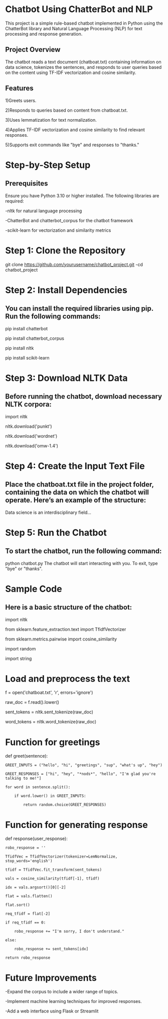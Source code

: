 **Chatbot Using ChatterBot and NLP**
==================================================
This project is a simple rule-based chatbot implemented in Python using the ChatterBot library and Natural Language Processing (NLP) for text processing and response generation.

Project Overview
------------------------
The chatbot reads a text document (chatboat.txt) containing information on data science, tokenizes the sentences, and responds to user queries based on the 
content using TF-IDF vectorization and cosine similarity.

Features
----------------
1)Greets users.

2)Responds to queries based on content from chatboat.txt.

3)Uses lemmatization for text normalization.

4)Applies TF-IDF vectorization and cosine similarity to find relevant responses.

5)Supports exit commands like "bye" and responses to "thanks."

**Step-by-Step Setup**
================================
Prerequisites
-----------------------------
Ensure you have Python 3.10 or higher installed. The following libraries are required:

   -nltk for natural language processing
   
   -ChatterBot and chatterbot_corpus for the chatbot framework 
   
   -scikit-learn for vectorization and similarity metrics

**Step 1: Clone the Repository**
=====================================
git clone https://github.com/yourusername/chatbot_project.git
      -cd chatbot_project

**Step 2: Install Dependencies**
========================================
You can install the required libraries using pip. Run the following commands:
--------------------------------------------------------------------------------
pip install chatterbot

pip install chatterbot_corpus

pip install nltk

pip install scikit-learn

**Step 3: Download NLTK Data**
===========================================
Before running the chatbot, download necessary NLTK corpora:
----------------------------------------------------------------
import nltk

nltk.download('punkt')

nltk.download('wordnet')

nltk.download('omw-1.4')

**Step 4: Create the Input Text File**
=================================================
Place the chatboat.txt file in the project folder, containing the data on which the chatbot will operate. Here’s an example of the structure:
--------------------------------------------------------------------------------------------------------------------------------------------------
Data science is an interdisciplinary field...

**Step 5: Run the Chatbot**
===================================
To start the chatbot, run the following command:
-----------------------------------------------------
python chatbot.py
The chatbot will start interacting with you. To exit, type "bye" or "thanks".

**Sample Code**
============================
Here is a basic structure of the chatbot:
----------------------------------------------
import nltk

from sklearn.feature_extraction.text import TfidfVectorizer

from sklearn.metrics.pairwise import cosine_similarity

import random

import string

# Load and preprocess the text
f = open('chatboat.txt', 'r', errors='ignore')

raw_doc = f.read().lower()

sent_tokens = nltk.sent_tokenize(raw_doc)

word_tokens = nltk.word_tokenize(raw_doc)


# Function for greetings
def greet(sentence):

    GREET_INPUTS = ("hello", "hi", "greetings", "sup", "what's up", "hey")
    
    GREET_RESPONSES = ["hi", "hey", "*nods*", "hello", "I'm glad you're talking to me!"]
    
    for word in sentence.split():
    
        if word.lower() in GREET_INPUTS:
        
            return random.choice(GREET_RESPONSES)


# Function for generating response
def response(user_response):

    robo_response = ''
    
    TfidfVec = TfidfVectorizer(tokenizer=LemNormalize, stop_words='english')
    
    tfidf = TfidfVec.fit_transform(sent_tokens)
    
    vals = cosine_similarity(tfidf[-1], tfidf)
    
    idx = vals.argsort()[0][-2]
    
    flat = vals.flatten()
    
    flat.sort()
    
    req_tfidf = flat[-2]
    
    if req_tfidf == 0:
    
        robo_response += "I'm sorry, I don't understand."
        
    else:
    
        robo_response += sent_tokens[idx]
        
    return robo_response

**Future Improvements**
=======================================
-Expand the corpus to include a wider range of topics.

-Implement machine learning techniques for improved responses.

-Add a web interface using Flask or Streamlit
